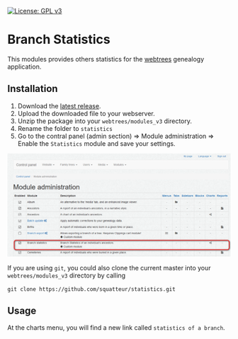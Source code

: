 [![License: GPL v3](https://img.shields.io/badge/License-GPL%20v3-blue.svg)](http://www.gnu.org/licenses/gpl-3.0)

# Branch Statistics
This modules provides others statistics for the [webtrees](https://www.webtrees.net) genealogy application.

## Installation
1. Download the [latest release](https://github.com/squatteur/statistics/releases/latest).
2. Upload the downloaded file to your webserver.
3. Unzip the package into your `webtrees/modules_v3` directory.
4. Rename the folder to `statistics`
5. Go to the contral panel (admin section) => Module administration => Enable the `Statistics` module and save your settings.

![Control panel - Module administration](/assets/control-panel-modules.png)

If you are using ``git``, you could also clone the current master into your `webtrees/modules_v3` directory by calling

    git clone https://github.com/squatteur/statistics.git


## Usage
At the charts menu, you will find a new link called `statistics of a branch`.

